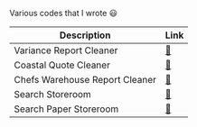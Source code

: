 Various codes that I wrote :smiley:

| Description                    | Link                                                                                                      |
|--------------------------------|-----------------------------------------------------------------------------------------------------------|
| Variance Report Cleaner        | [:link:](https://colab.research.google.com/drive/1S48c5Ueunha9wAj8WLWW5ONy3Chd51-7)                       |
| Coastal Quote Cleaner          | [:link:](https://colab.research.google.com/drive/1KHfq5db5Dgj2RjUwx1yEzvuyRliQYNtk#scrollTo=csWult7DPeRX) |
| Chefs Warehouse Report Cleaner | [:link:](https://colab.research.google.com/drive/1HYKJOB1e-j5d8nTUHfprBGrkukugzZww#scrollTo=rNo0fDTMDwQC) |
| Search Storeroom               | [:link:](https://colab.research.google.com/drive/1mGsVcQv96DMEAW1WLLm0GdXgSS7H9G_k?usp=sharing)         |
| Search Paper Storeroom         | [:link:](https://colab.research.google.com/drive/1WoToEqvsigqaAr7v6-OunaOj7_fNKwx4?usp=sharing)         |
